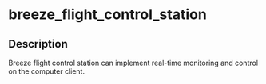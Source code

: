 # breeze_flight_control_station

## Description

Breeze flight control station can implement real-time monitoring and control on the computer client.
